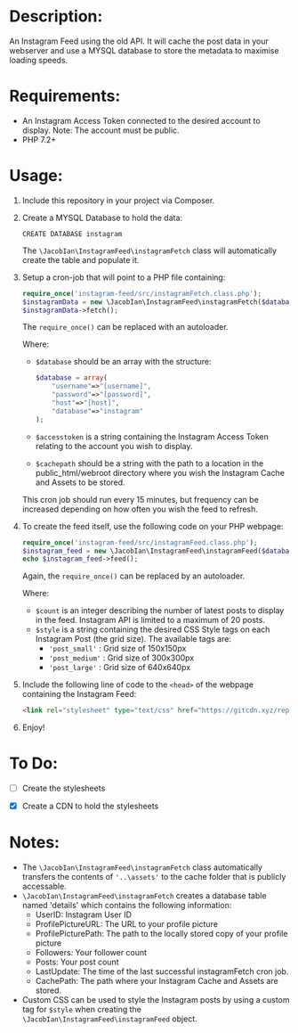 # Description:
An Instagram Feed using the old API. It will cache the post data in your webserver and use a MYSQL database to store the metadata to maximise loading speeds.


# Requirements:

- An Instagram Access Token connected to the desired account to display. Note: The account must be public.
- PHP 7.2+



# Usage:

1. Include this repository in your project via Composer.

2. Create a MYSQL Database to hold the data:

	```mysql
	CREATE DATABASE instagram
	```
	The ```\JacobIan\InstagramFeed\instagramFetch``` class will automatically create the table and populate it.


2. Setup a cron-job that will point to a PHP file containing:

	```php
	require_once('instagram-feed/src/instagramFetch.class.php');
	$instagramData = new \JacobIan\InstagramFeed\instagramFetch($database, $accesstoken, $cachepath);
	$instagramData->fetch();
	```
	The `require_once()` can be replaced with an autoloader.

	Where: 
	- `$database` should be an array with the structure:

		```php
		$database = array(
			"username"=>"[username]",
			"password"=>"[password]",
			"host"=>"[host]",
			"database"=>"instagram"
		);
		```
	- `$accesstoken` is a string containing the Instagram Access Token relating to the account you wish to display.
	- `$cachepath` should be a string with the path to a location in the public_html/webroot directory where you wish the Instagram Cache and Assets to be stored.

	This cron job should run every 15 minutes, but frequency can be increased depending on how often you wish the feed to refresh.


3. To create the feed itself, use the following code on your PHP webpage:

	```php
	require_once('instagram-feed/src/instagramFeed.class.php');
	$instagram_feed = new \JacobIan\InstagramFeed\instagramFeed($database, $count, $style);
	echo $instagram_feed->feed();
	```
	
	Again, the ```require_once()``` can be replaced by an autoloader.

	Where:
	- `$count` is an integer describing the number of latest posts to display in the feed. Instagram API is limited to a maximum of 20 posts.
	- `$style` is a string containing the desired CSS Style tags on each Instagram Post (the grid size). The available tags are:
		- `'post_small'` : Grid size of 150x150px
		- `'post_medium'` : Grid size of 300x300px
		- `'post_large'` : Grid size of 640x640px

4. Include the following line of code to the `<head>` of the webpage containing the Instagram Feed:
	```html
	<link rel="stylesheet" type="text/css" href="https://gitcdn.xyz/repo/jacob-ian/instagram-feed/master/css/feed.css"/>
	```

5. Enjoy!


# To Do:

- [ ] Create the stylesheets
- [x] Create a CDN to hold the stylesheets



# Notes:

- The `\JacobIan\InstagramFeed\instagramFetch` class automatically transfers the contents of ```'..\assets'``` to the cache folder that is publicly accessable.
- `\JacobIan\InstagramFeed\instagramFetch` creates a database table named 'details' which contains the following information:
	- UserID: Instagram User ID
	- ProfilePictureURL: The URL to your profile picture
	- ProfilePicturePath: The path to the locally stored copy of your profile picture
	- Followers: Your follower count
	- Posts: Your post count
	- LastUpdate: The time of the last successful instagramFetch cron job.
	- CachePath: The path where your Instagram Cache and Assets are stored.
- Custom CSS can be used to style the Instagram posts by using a custom tag for `$style` when creating the `\JacobIan\InstagramFeed\instagramFeed` object.
